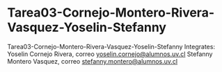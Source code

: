 # Tarea03-Cornejo-Montero-Rivera-Vasquez-Yoselin-Stefanny
Tarea03-Cornejo-Montero-Rivera-Vasquez-Yoselin-Stefanny
Integrates: Yoselin Cornejo Rivera, correo yoselin.cornejo@alumnos.uv.cl
            Stefanny Montero Vasquez, correo stefanny.montero@alumnos.uv.cl
